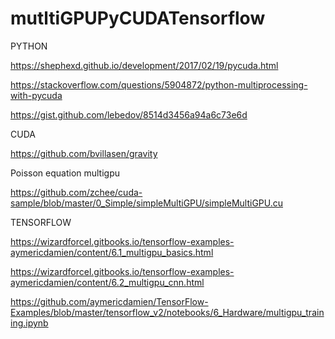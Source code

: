 # mutltiGPUPyCUDATensorflow

PYTHON

https://shephexd.github.io/development/2017/02/19/pycuda.html

https://stackoverflow.com/questions/5904872/python-multiprocessing-with-pycuda

https://gist.github.com/lebedov/8514d3456a94a6c73e6d

CUDA

https://github.com/bvillasen/gravity

Poisson equation multigpu

https://github.com/zchee/cuda-sample/blob/master/0_Simple/simpleMultiGPU/simpleMultiGPU.cu

TENSORFLOW

https://wizardforcel.gitbooks.io/tensorflow-examples-aymericdamien/content/6.1_multigpu_basics.html

https://wizardforcel.gitbooks.io/tensorflow-examples-aymericdamien/content/6.2_multigpu_cnn.html

https://github.com/aymericdamien/TensorFlow-Examples/blob/master/tensorflow_v2/notebooks/6_Hardware/multigpu_training.ipynb
